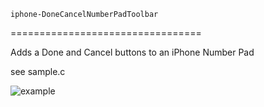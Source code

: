 	iphone-DoneCancelNumberPadToolbar
=================================

Adds a Done and Cancel buttons to an iPhone Number Pad

see sample.c

![example](http://d208tez5h4u8q2.cloudfront.net/wp-content/uploads/2012/08/Done-Cancel-Iphone.png)